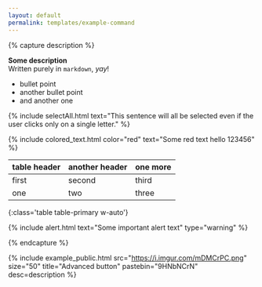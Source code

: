 ```yaml
---
layout: default
permalink: templates/example-command
---
```


<!-- This must be at the beginning of your markdown description -->
{% capture description %} 

<!-- Some regular markdown -->
**Some description**   
Written purely in `markdown`, *yay*!

<!-- simple markdown list -->
- bullet point
- another bullet point
- and another one

<!-- Select all -->
<!-- Whatever you put in the text field below will be ALL selected if the user clicks anywhere on the text -->
{% include selectAll.html text="This sentence will all be selected even if the user clicks only on a single letter." %}

<!-- colored text  -->
<!-- color is the color of your text and text is the text you want to display in that color -->
{% include colored_text.html color="red" text="Some red text hello 123456" %}

<!-- table -->
<!-- find list of all table types here: https://getbootstrap.com/docs/5.0/content/tables/#variants and just change the 'primary' in table-primary to something else -->
<!-- remove w-auto if you don't wish the table to auto resize based on the text -->

| table header | another header | one more |
|-------|--------|--------|
| first | second | third |
| one | two | three |
{:class='table table-primary w-auto'} 

<!-- alert -->
<!-- find list of all alerts here: https://getbootstrap.com/docs/5.0/components/alerts/#examples and just change the type to something else -->
{% include alert.html text="Some important alert text" type="warning" %} 

<!-- This must be at the end of your markdown description -->
{% endcapture %} 

<!-- If you're NOT including any description, you can delete all the content between 'capture description' and 'endcapture' tags and even delete the tags themselves -->

<!-- The following line below will display the image and pastebin embed -->
<!-- src = full path to the Imgur image, i.e. https://i.imgur.com/zsxdHym.jpeg -->
<!-- size = resize image if it's too large (which it should not be in the first place). Valid values are 25, 50 and 75 (percentage). Delete the key or change it to 100 if you want full image size. -->
<!-- title = title, will be displayed as a button and title of the modal -->
<!-- pastebin = the pastebin unique ID, NOT the whole url, i.e. https://pastebin.com/HVRnqeJx will be just HVRnqeJx -->
<!-- If you're NOT including pastebin, delete the pastebin="X" key completely -->
<!-- Do not change anything else -->
{% include example_public.html src="https://i.imgur.com/mDMCrPC.png" size="50" title="Advanced button" pastebin="9HNbNCrN" desc=description %} 
